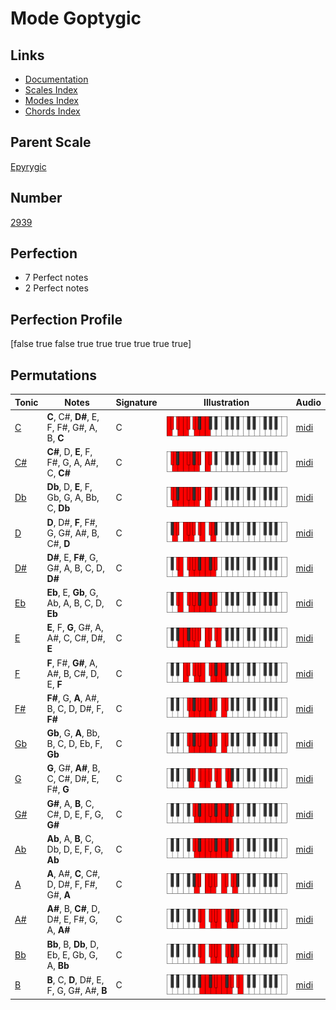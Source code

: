 # Mode Goptygic

## Links

- [Documentation](index.md)
- [Scales Index](Scales.md)
- [Modes Index](Modes.md)
- [Chords Index](Chords.md)

## Parent Scale

[Epyrygic](ScaleEpyrygic.md)

## Number

[2939](https://ianring.com/musictheory/scales/2939)

## Perfection

- 7 Perfect notes
- 2 Perfect notes

## Perfection Profile

[false true false true true true true true true]

## Permutations

| Tonic | Notes | Signature | Illustration | Audio |
|-------|-------|-----------|--------------|-------|
| [C](ModeCNaturalGoptygic.md) | **C**, C#, **D#**, E, F, F#, G#, A, B, **C** | C | ![CNaturalGoptygic](ModeCNaturalGoptygic.png) | [midi](https://github.com/edipermadi/music/blob/main/docs/ModeCNaturalGoptygic.mid?raw=true) |
| [C#](ModeCSharpGoptygic.md) | **C#**, D, **E**, F, F#, G, A, A#, C, **C#** | C | ![CSharpGoptygic](ModeCSharpGoptygic.png) | [midi](https://github.com/edipermadi/music/blob/main/docs/ModeCSharpGoptygic.mid?raw=true) |
| [Db](ModeDFlatGoptygic.md) | **Db**, D, **E**, F, Gb, G, A, Bb, C, **Db** | C | ![DFlatGoptygic](ModeDFlatGoptygic.png) | [midi](https://github.com/edipermadi/music/blob/main/docs/ModeDFlatGoptygic.mid?raw=true) |
| [D](ModeDNaturalGoptygic.md) | **D**, D#, **F**, F#, G, G#, A#, B, C#, **D** | C | ![DNaturalGoptygic](ModeDNaturalGoptygic.png) | [midi](https://github.com/edipermadi/music/blob/main/docs/ModeDNaturalGoptygic.mid?raw=true) |
| [D#](ModeDSharpGoptygic.md) | **D#**, E, **F#**, G, G#, A, B, C, D, **D#** | C | ![DSharpGoptygic](ModeDSharpGoptygic.png) | [midi](https://github.com/edipermadi/music/blob/main/docs/ModeDSharpGoptygic.mid?raw=true) |
| [Eb](ModeEFlatGoptygic.md) | **Eb**, E, **Gb**, G, Ab, A, B, C, D, **Eb** | C | ![EFlatGoptygic](ModeEFlatGoptygic.png) | [midi](https://github.com/edipermadi/music/blob/main/docs/ModeEFlatGoptygic.mid?raw=true) |
| [E](ModeENaturalGoptygic.md) | **E**, F, **G**, G#, A, A#, C, C#, D#, **E** | C | ![ENaturalGoptygic](ModeENaturalGoptygic.png) | [midi](https://github.com/edipermadi/music/blob/main/docs/ModeENaturalGoptygic.mid?raw=true) |
| [F](ModeFNaturalGoptygic.md) | **F**, F#, **G#**, A, A#, B, C#, D, E, **F** | C | ![FNaturalGoptygic](ModeFNaturalGoptygic.png) | [midi](https://github.com/edipermadi/music/blob/main/docs/ModeFNaturalGoptygic.mid?raw=true) |
| [F#](ModeFSharpGoptygic.md) | **F#**, G, **A**, A#, B, C, D, D#, F, **F#** | C | ![FSharpGoptygic](ModeFSharpGoptygic.png) | [midi](https://github.com/edipermadi/music/blob/main/docs/ModeFSharpGoptygic.mid?raw=true) |
| [Gb](ModeGFlatGoptygic.md) | **Gb**, G, **A**, Bb, B, C, D, Eb, F, **Gb** | C | ![GFlatGoptygic](ModeGFlatGoptygic.png) | [midi](https://github.com/edipermadi/music/blob/main/docs/ModeGFlatGoptygic.mid?raw=true) |
| [G](ModeGNaturalGoptygic.md) | **G**, G#, **A#**, B, C, C#, D#, E, F#, **G** | C | ![GNaturalGoptygic](ModeGNaturalGoptygic.png) | [midi](https://github.com/edipermadi/music/blob/main/docs/ModeGNaturalGoptygic.mid?raw=true) |
| [G#](ModeGSharpGoptygic.md) | **G#**, A, **B**, C, C#, D, E, F, G, **G#** | C | ![GSharpGoptygic](ModeGSharpGoptygic.png) | [midi](https://github.com/edipermadi/music/blob/main/docs/ModeGSharpGoptygic.mid?raw=true) |
| [Ab](ModeAFlatGoptygic.md) | **Ab**, A, **B**, C, Db, D, E, F, G, **Ab** | C | ![AFlatGoptygic](ModeAFlatGoptygic.png) | [midi](https://github.com/edipermadi/music/blob/main/docs/ModeAFlatGoptygic.mid?raw=true) |
| [A](ModeANaturalGoptygic.md) | **A**, A#, **C**, C#, D, D#, F, F#, G#, **A** | C | ![ANaturalGoptygic](ModeANaturalGoptygic.png) | [midi](https://github.com/edipermadi/music/blob/main/docs/ModeANaturalGoptygic.mid?raw=true) |
| [A#](ModeASharpGoptygic.md) | **A#**, B, **C#**, D, D#, E, F#, G, A, **A#** | C | ![ASharpGoptygic](ModeASharpGoptygic.png) | [midi](https://github.com/edipermadi/music/blob/main/docs/ModeASharpGoptygic.mid?raw=true) |
| [Bb](ModeBFlatGoptygic.md) | **Bb**, B, **Db**, D, Eb, E, Gb, G, A, **Bb** | C | ![BFlatGoptygic](ModeBFlatGoptygic.png) | [midi](https://github.com/edipermadi/music/blob/main/docs/ModeBFlatGoptygic.mid?raw=true) |
| [B](ModeBNaturalGoptygic.md) | **B**, C, **D**, D#, E, F, G, G#, A#, **B** | C | ![BNaturalGoptygic](ModeBNaturalGoptygic.png) | [midi](https://github.com/edipermadi/music/blob/main/docs/ModeBNaturalGoptygic.mid?raw=true) |
